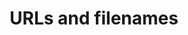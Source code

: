---
title: URLs and filenames
permalink: /urls-and-filenames/
layout: redirect
redirect: /our-style/urls-and-filenames/
---